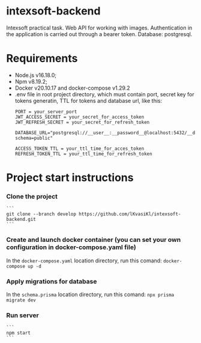 # intexsoft-backend #
Intexsoft practical task. Web API for working with images. 
Authentication in the application is carried out through a bearer token.
Database: postgresql.

# Requirements #
+ Node.js v16.18.0;
+ Npm v8.19.2;
+ Docker v20.10.17 and docker-compose v1.29.2
+ .env file in root project directory, which must contain port, secret key for tokens generatin, TTL for tokens and database url, like this:
    ```
    PORT = your_server_port
    JWT_ACCESS_SECRET = your_secret_for_access_token
    JWT_REFRESH_SECRET = your_secret_for_refresh_token

    DATABASE_URL="postgresql://__user__:__password__@localhost:5432/__db_name__?schema=public"

    ACCESS_TOKEN_TTL = your_ttl_time_for_acces_token
    REFRESH_TOKEN_TTL = your_ttl_time_for_refresh_token
    ```

# Project start instructions #
### Clone the project
    ```
    git clone --branch develop https://github.com/lKvasiKl/intexsoft-backend.git
    ```

### Create and launch docker container (you can set your own configuration in docker-compose.yaml file)
In the `docker-compose.yaml` location directory, run this comand:
    ```
    docker-compose up -d
    ```
    
### Apply migrations for database
In the `schema.prisma` location directory, run this comand:
    ```
    npx prisma migrate dev
    ```

### Run server
    ```
    npm start
    ```
